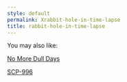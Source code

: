 ```yaml
---
style: default
permalink: Xrabbit-hole-in-time-lapse
title: rabbit-hole-in-time-lapse
---
```

You may also like:

[No More Dull Days](http://scp-wiki.net/no-more-dull-days)

[SCP-996](http://scp-wiki.net/scp-996)
